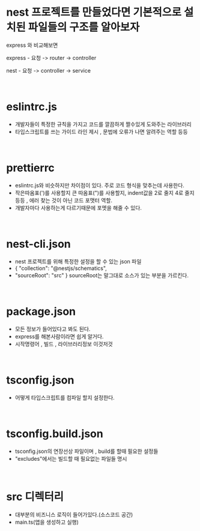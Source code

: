 # nest 프로젝트를 만들었다면 기본적으로 설치된 파일들의 구조를 알아보자


express 와 비교해보면 

express - 요청 -> router -> controller

nest - 요청 -> controller -> service

<br>

# eslintrc.js
- 개발자들이 특정한 규칙을 가지고 코드를 깔끔하게 짤수있게 도와주는 
라이브러리
- 타입스크립트를 쓰는 가이드 라인 제시 , 문법에 오류가 나면 알려주는 역할 등등

<br>

# prettierrc
- eslintrc.js와 비슷하지만 차이점이 있다. 주로 코드 형식을 맞추는데 사용한다.
- 작은따옴표(')를 사용할지 큰 따옴표(")를 사용할지, indent값을 2로 줄지 4로 줄지등등 , 에러 찾는 것이 아닌 코드 포맷터 역할.
- 개발자마다 사용하는게 다르기때문에 포멧을 해줄 수 있다.


<br>

# nest-cli.json
- nest 프로젝트를 위해 특정한 설정을 할 수 있는 json 파일
- { "collection": "@nestjs/schematics",
- "sourceRoot": "src" } sourceRoot는 말그대로 소스가 있는 부분을 가르킨다.

<br>

# package.json
- 모든 정보가 들어있다고 봐도 된다. 
- express를 해본사람이라면 쉽게 알거다.
- 시작명령어 , 빌드 , 라이브러리정보 이것저것

<br>

# tsconfig.json
- 어떻게 타입스크립트를 컴파일 할지 설정한다.

<br>
 
# tsconfig.build.json
- tsconfig.json의 연장선상 파일이며 , build를 할때 필요한 설정들 
- "excludes"에서는 빌드할 때 필요없는 파일들 명시

<br>
 
# src 디렉터리
- 대부분의 비즈니스 로직이 들어가있다.(소스코드 공간)
- main.ts(앱을 생성하고 실행)





